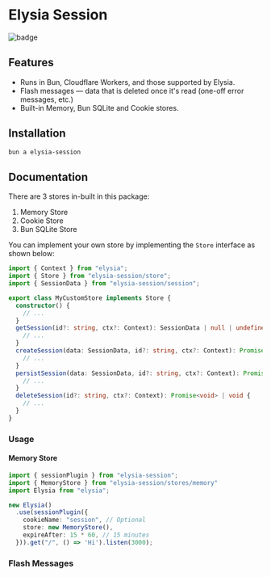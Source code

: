 # Elysia Session

![badge](https://github.com/gaurishhs/elysia-session/actions/workflows/npm-publish.yml/badge.svg)

## Features

- Runs in Bun, Cloudflare Workers, and those supported by Elysia.
- Flash messages — data that is deleted once it's read (one-off error messages, etc.)
- Built-in Memory, Bun SQLite and Cookie stores. 

## Installation 

```bash
bun a elysia-session
```

## Documentation

There are 3 stores in-built in this package:

1. Memory Store
2. Cookie Store
3. Bun SQLite Store

You can implement your own store by implementing the `Store` interface as shown below:

```ts
import { Context } from "elysia";
import { Store } from "elysia-session/store";
import { SessionData } from "elysia-session/session";

export class MyCustomStore implements Store {
  constructor() {
    // ...
  }
  getSession(id?: string, ctx?: Context): SessionData | null | undefined | Promise<SessionData | null | undefined> {
    // ...
  }
  createSession(data: SessionData, id?: string, ctx?: Context): Promise<void> | void {
    // ...
  }
  persistSession(data: SessionData, id?: string, ctx?: Context): Promise<void> | void {
    // ...
  }
  deleteSession(id?: string, ctx?: Context): Promise<void> | void {
    // ...
  }
}
```

### Usage

#### Memory Store

```ts
import { sessionPlugin } from "elysia-session";
import { MemoryStore } from "elysia-session/stores/memory"
import Elysia from "elysia";

new Elysia()
  .use(sessionPlugin({
    cookieName: "session", // Optional
    store: new MemoryStore(),
    expireAfter: 15 * 60, // 15 minutes
  })).get("/", () => 'Hi').listen(3000);
```

### Flash Messages

```ts
